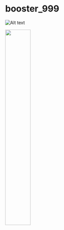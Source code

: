 # booster_999

![Alt text](https://biz.chosun.com/resizer/RYo1Bh4VM2jw5rikC1S30n6fbMo=/430x225/smart/cloudfront-ap-northeast-1.images.arcpublishing.com/chosunbiz/VV5KCAUUEQN76CB4Y6OFPZVLAM.jpg)

<img src="https://biz.chosun.com/resizer/RYo1Bh4VM2jw5rikC1S30n6fbMo=/430x225/smart/cloudfront-ap-northeast-1.images.arcpublishing.com/chosunbiz/VV5KCAUUEQN76CB4Y6OFPZVLAM.jpg" width="40%">
